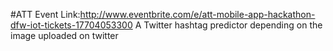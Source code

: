 #ATT 
Event Link:http://www.eventbrite.com/e/att-mobile-app-hackathon-dfw-iot-tickets-17704053300
A Twitter hashtag predictor depending on the image uploaded on twitter

